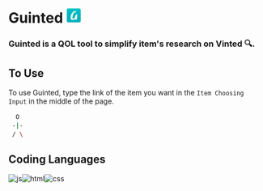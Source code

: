 # Guinted <img  width="30px" alt="Guinted" src="Guinted-logo.png"/>

### Guinted is a QOL tool to simplify item's research on Vinted 🔍.

## To Use

To use Guinted, type the link of the item you want in the `Item Choosing Input` in the middle of the page.

```bash
  O
 -|-
 / \

```

## Coding Languages

<img align="left" alt="js" src="https://img.shields.io/badge/javascript-%23323330.svg?style=for-the-badge&logo=javascript&logoColor=%23F7DF1E"/>
<img align="left" alt="html" src="https://img.shields.io/badge/html5-%23E34F26.svg?style=for-the-badge&logo=html5&logoColor=white"/>
<img alt="css" src="https://img.shields.io/badge/css3-%231572B6.svg?style=for-the-badge&logo=css3&logoColor=white"/>
